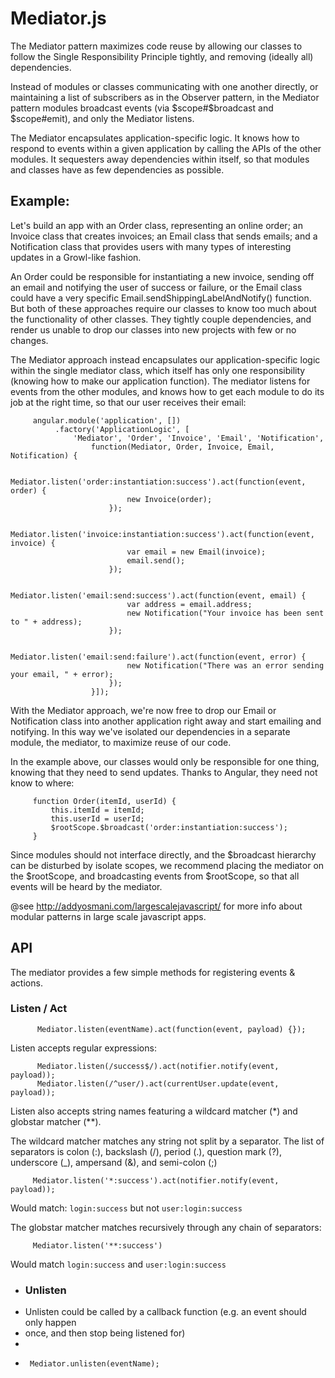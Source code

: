 Mediator.js
===========

The Mediator pattern maximizes code reuse by allowing our classes to follow the
Single Responsibility Principle tightly, and removing (ideally all) dependencies.

Instead of modules or classes communicating with one another directly, or maintaining
a list of subscribers as in the Observer pattern, in the Mediator pattern modules
broadcast events (via $scope#$broadcast and $scope#emit), and only the Mediator listens.

The Mediator encapsulates application-specific logic. It knows how to respond to
events within a given application by calling the APIs of the other modules. It
sequesters away dependencies within itself, so that modules and classes have 
as few dependencies as possible.

## Example:

Let's build an app with an Order class, representing an online order; an Invoice class 
that creates invoices; an Email class that sends emails; and a Notification class that
provides users with many types of interesting updates in a Growl-like fashion.
 
An Order could be responsible for instantiating a new invoice, sending off 
an email and notifying the user of success or failure, or the Email class could have a 
very specific Email.sendShippingLabelAndNotify() function. But both of these approaches 
require our classes to know too much about the functionality of other classes. They 
tightly couple dependencies, and render us unable to drop our classes into new projects 
with few or no changes.

The Mediator approach instead encapsulates our application-specific logic within the single
mediator class, which itself has only one responsibility (knowing how to make our application
function). The mediator listens for events from the other modules, and knows how to get each
module to do its job at the right time, so that our user receives their email:

```
     angular.module('application', [])
          .factory('ApplicationLogic', [
              'Mediator', 'Order', 'Invoice', 'Email', 'Notification',
                  function(Mediator, Order, Invoice, Email, Notification) {
                      
                      Mediator.listen('order:instantiation:success').act(function(event, order) {
                          new Invoice(order);
                      });

                      Mediator.listen('invoice:instantiation:success').act(function(event, invoice) {
                          var email = new Email(invoice);
                          email.send();
                      });

                      Mediator.listen('email:send:success').act(function(event, email) {
                          var address = email.address;
                          new Notification("Your invoice has been sent to " + address);
                      });

                      Mediator.listen('email:send:failure').act(function(event, error) {
                          new Notification("There was an error sending your email, " + error);
                      });
                  }]);
```

With the Mediator approach, we're now free to drop our Email or Notification class into
another application right away and start emailing and notifying. In this way we've isolated
our dependencies in a separate module, the mediator, to maximize reuse of our code.

In the example above, our classes would only be responsible for one thing, knowing that
they need to send updates. Thanks to Angular, they need not know to where:
```
     function Order(itemId, userId) {
         this.itemId = itemId;
         this.userId = userId;
         $rootScope.$broadcast('order:instantiation:success');
     }
```
Since modules should not interface directly, and the $broadcast hierarchy
can be disturbed by isolate scopes, we recommend placing the mediator on the
$rootScope, and broadcasting events from $rootScope, so that all events will
be heard by the mediator.

@see http://addyosmani.com/largescalejavascript/ for more info about modular
patterns in large scale javascript apps.

## API

The mediator provides a few simple methods for registering events & actions.

### Listen / Act
```
      Mediator.listen(eventName).act(function(event, payload) {});
```
 Listen accepts regular expressions:
```
      Mediator.listen(/success$/).act(notifier.notify(event, payload));
      Mediator.listen(/^user/).act(currentUser.update(event, payload));
```
 Listen also accepts string names featuring a wildcard matcher (*) and globstar matcher (**).

 The wildcard matcher matches any string not split by a separator. The list of separators
 is colon (:), backslash (/), period (.), question mark (?), underscore (_), 
 ampersand (&), and semi-colon (;)
 ```
      Mediator.listen('*:success').act(notifier.notify(event, payload));
```
 Would match: `login:success` but not `user:login:success`

 The globstar matcher matches recursively through any chain of separators:
```
     Mediator.listen('**:success')
```
Would match `login:success` and `user:login:success`
 * ### Unlisten
 * Unlisten could be called by a callback function (e.g. an event should only happen
 * once, and then stop being listened for)
 *
 *      Mediator.unlisten(eventName);
